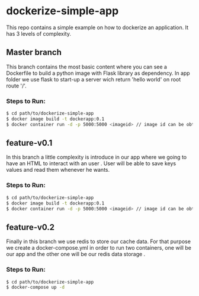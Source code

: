 # dockerize-simple-app

This repo contains a simple example on how to dockerize an application. It has 3 levels of complexity.

## Master branch

This branch contains the most basic content where you can see a Dockerfile to build a python image with Flask library as dependency. In app folder we use flask to start-up a server wich return 'hello world' on root route '/'.

### Steps to Run:
```sh
$ cd path/to/dockerize-simple-app
$ docker image build -t dockerapp:0.1
$ docker container run -d -p 5000:5000 <imageid> // image id can be obteined using docker images
```

## feature-v0.1

In this branch a little complexity is introduce in our app where we going to have an HTML to interact with an user . User will be able to save keys values and read them whenever he wants. 

### Steps to Run:
```sh
$ cd path/to/dockerize-simple-app
$ docker image build -t dockerapp:0.1
$ docker container run -d -p 5000:5000 <imageid> // image id can be obteined using docker images
```

## feature-v0.2

Finally in this branch we use redis to store our cache data. For that purpose we create a docker-compose.yml in order to run two containers, one will be our app and the other one will be our redis data storage .

### Steps to Run:
```sh
$ cd path/to/dockerize-simple-app
$ docker-compose up -d
```

